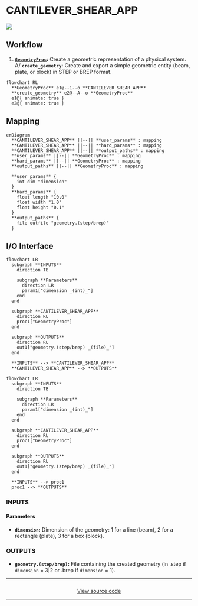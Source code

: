 # CANTILEVER_SHEAR_APP

<p align="left">
  <img src="https://img.shields.io/badge/CadQuery-2.5.2+-2980b9" />
</p>

## Workflow

1. **[`GeometryProc`](procs/GeometryProc.md):** Create a geometric representation of a physical system.<br>
  A/ **`create_geometry`:** Create and export a simple geometric entity (beam, plate, or block) in STEP or BREP format.

```mermaid
flowchart RL
  **GeometryProc** e1@--1--o **CANTILEVER_SHEAR_APP**
  **create_geometry** e2@--A--o **GeometryProc**
  e1@{ animate: true }
  e2@{ animate: true }
```

## Mapping

```mermaid
erDiagram
  **CANTILEVER_SHEAR_APP** ||--|| **user_params** : mapping
  **CANTILEVER_SHEAR_APP** ||--|| **hard_params** : mapping
  **CANTILEVER_SHEAR_APP** ||--|| **output_paths** : mapping
  **user_params** ||--|| **GeometryProc** : mapping
  **hard_params** ||--|| **GeometryProc** : mapping
  **output_paths** ||--|| **GeometryProc** : mapping

  **user_params** {
    int dim "dimension"
  }
  **hard_params** {
    float length "10.0"
    float width "1.0"
    float height "0.1"
  }
  **output_paths** {
    file outfile "geometry.(step/brep)"
  }
```

## I/O Interface

```mermaid
flowchart LR
  subgraph **INPUTS**
    direction TB

    subgraph **Parameters**
      direction LR
      param1["dimension _(int)_"]
    end
  end

  subgraph **CANTILEVER_SHEAR_APP**
    direction RL
    proc1["GeometryProc"]
  end

  subgraph **OUTPUTS**
    direction RL
    out1["geometry.(step/brep) _(file)_"]
  end

  **INPUTS** --> **CANTILEVER_SHEAR_APP**
  **CANTILEVER_SHEAR_APP** --> **OUTPUTS**
```

```mermaid
flowchart LR
  subgraph **INPUTS**
    direction TB

    subgraph **Parameters**
      direction LR
      param1["dimension _(int)_"]
    end
  end

  subgraph **CANTILEVER_SHEAR_APP**
    direction RL
    proc1["GeometryProc"]
  end

  subgraph **OUTPUTS**
    direction RL
    out1["geometry.(step/brep) _(file)_"]
  end

  **INPUTS** --> proc1
  proc1 --> **OUTPUTS**
```

### INPUTS

#### Parameters

- **`dimension`:** Dimension of the geometry: 1 for a line (beam), 2 for a rectangle (plate), 3 for a box (block).

### OUTPUTS

- **`geometry.(step/brep)`:** File containing the created geometry (in .step if `dimension` = 3|2 or .brep if `dimension` = 1).

---

<div style="display: flex; justify-content: center; gap: 1rem; flex-wrap: wrap; margin-top: 1.5rem;">
  <a href="https://github.com/nuremics/nuremics-labs/tree/cantilever-shear/src/labs/apps/cms/CANTILEVER_SHEAR_APP"
     target="_blank"
     rel="noopener noreferrer"
     class="md-button md-button--primary">
    View source code
  </a>
</div>

---